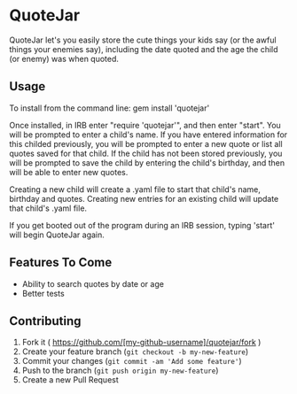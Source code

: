 # QuoteJar

QuoteJar let's you easily store the cute things your kids say (or the awful things your enemies say),
including the date quoted and the age the child (or enemy) was when quoted. 

## Usage

To install from the command line: gem install 'quotejar'

Once installed, in IRB enter "require 'quotejar'", and then enter "start".
You will be prompted to enter a child's name. If you have entered information
for this childed previously, you will be prompted to enter a new quote or list
all quotes saved for that child. If the child has not been stored previously,
you will be prompted to save the child by entering the child's birthday, and
then will be able to enter new quotes.

Creating a new child will create a .yaml file to start that child's name, birthday and quotes.
Creating new entries for an existing child will update that child's .yaml file.

If you get booted out of the program during an IRB session, typing 'start' will begin QuoteJar again. 

## Features To Come

- Ability to search quotes by date or age
- Better tests

## Contributing

1. Fork it ( https://github.com/[my-github-username]/quotejar/fork )
2. Create your feature branch (`git checkout -b my-new-feature`)
3. Commit your changes (`git commit -am 'Add some feature'`)
4. Push to the branch (`git push origin my-new-feature`)
5. Create a new Pull Request
